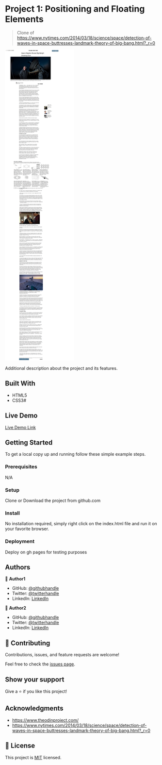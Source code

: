 # Project 1: Positioning and Floating Elements

> Clone of https://www.nytimes.com/2014/03/18/science/space/detection-of-waves-in-space-buttresses-landmark-theory-of-big-bang.html?_r=0 

![screenshot](./Screenshot.png)

Additional description about the project and its features.

## Built With

- HTML5
- CSS3#


## Live Demo

[Live Demo Link](https://oxenprogrammer.github.io/new-york-times-clone/)


## Getting Started


To get a local copy up and running follow these simple example steps.

### Prerequisites
N/A

### Setup
Clone or Download the project from github.com
### Install
No installation required, simply right click on the index.html file and run it on your favorite browser.

### Deployment
Deploy on gh pages for testing purposes



## Authors

👤 **Author1**

- GitHub: [@githubhandle](https://github.com/oxenprogrammer)
- Twitter: [@twitterhandle](https://twitter.com/ox_emmy)
- LinkedIn: [LinkedIn](https://www.linkedin.com/in/emanuel-okello-1217b4b3/)

👤 **Author2**

- GitHub: [@githubhandle](https://github.com/diamond-nicholas)
- Twitter: [@twitterhandle](https://twitter.com/diamondnich)
- LinkedIn: [LinkedIn](https://www.linkedin.com/in/diamond-nicholas/)

## 🤝 Contributing

Contributions, issues, and feature requests are welcome!

Feel free to check the [issues page](https://github.com/oxenprogrammer/new-york-times-clone/projects/1#card-50109567).

## Show your support

Give a ⭐️ if you like this project!

## Acknowledgments

- https://www.theodinproject.com/
- https://www.nytimes.com/2014/03/18/science/space/detection-of-waves-in-space-buttresses-landmark-theory-of-big-bang.html?_r=0

## 📝 License

This project is [MIT](./LICENSE.txt) licensed.